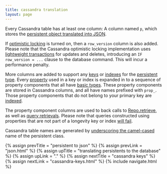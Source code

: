 ```yaml
---
title: cassandra translation
layout: page
---
```


Every Cassandra table has at least one column: A column named `p`,
which stores the [persistent object translated into
JSON](json.html).

If [optimistic locking](../context/opt-lock.html) is turned on, then a
`row_version` column is also added. Please note that the Cassandra
optimistic locking implementation uses [lightweight
transactions](http://docs.datastax.com/en/cassandra/2.0/cassandra/dml/dml_ltwt_transaction_c.html)
for updates and deletes, introducing an `IF row_version = ...` clause
to the database command. This will incur a performance penalty.

More columns are added to support any [keys](../ptype/keys.html) or
[indexes](../ptype/indexes.html) for the [persistent
type](../ptype). Every [property](../ptype/properties.html) used in a
key or index is expanded in to a sequence of property components that
all have [basic types](../model/basics.html). These property
components are stored in Cassandra columns, and all have names
prefixed with `prop_`.  Those property components that do not belong
to your primary key are
[indexed](https://docs.datastax.com/en/cql/3.1/cql/cql_reference/create_index_r.html).

The property component columns are used to back calls to
[Repo.retrieve](../repo/retrieve.html), as well as [query
retrievals](../query/retrieve-by.html). Please note that queries constructed
using properties that are not part of a longevity key or index [will
fail](../query/cassandra-query-limits.html).

Cassandra table names are generated by [underscoring the
camel-cased](http://longevityframework.org/scaladocs/emblem-latest/index.html#emblem.stringUtil$@camelToUnderscore(name:String):String)
name of the persistent class.

{% assign prevTitle = "persistent to json" %}
{% assign prevLink  = "json.html" %}
{% assign upTitle   = "translating persistents to the database" %}
{% assign upLink    = "." %}
{% assign nextTitle = "cassandra keys" %}
{% assign nextLink  = "cassandra-keys.html" %}
{% include navigate.html %}
